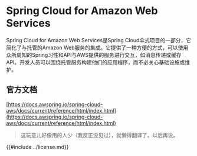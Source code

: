 # Spring Cloud for Amazon Web Services

Spring Cloud for Amazon Web Services是Spring Cloud伞式项目的一部分，它简化了与托管的Amazon Web服务的集成。它提供了一种方便的方式，可以使用众所周知的Spring习性和API与AWS提供的服务进行交互，如消息传递或缓存API。开发人员可以围绕托管服务构建他们的应用程序，而不必关心基础设施或维护。

## 官方文档

[https://docs.awspring.io/spring-cloud-aws/docs/current/reference/html/index.html](https://docs.awspring.io/spring-cloud-aws/docs/current/reference/html/index.html)

> 这玩意儿好像用的人少（我反正没见过），就懒得翻译了。以后再说。

{{#include ../license.md}}
